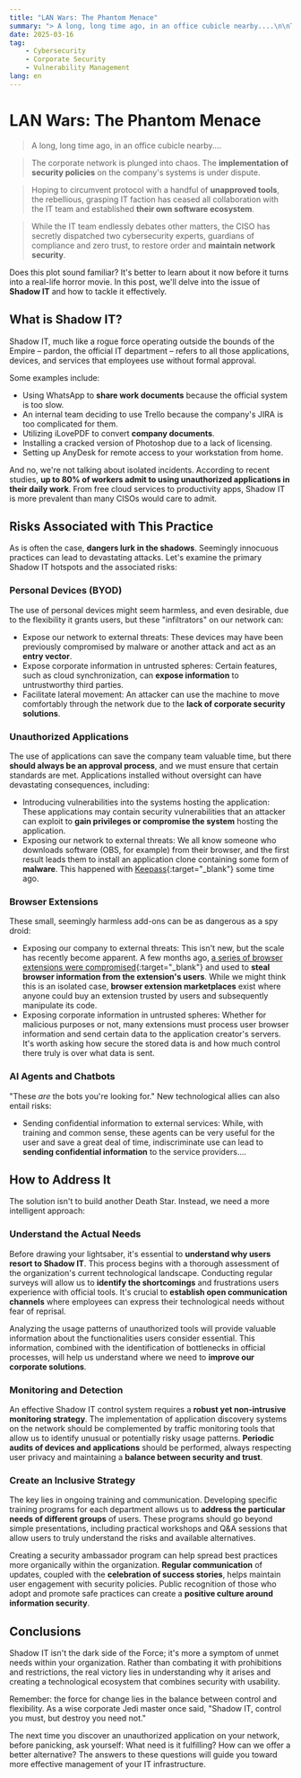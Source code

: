 ```yaml
---
title: "LAN Wars: The Phantom Menace"
summary: "> A long, long time ago, in an office cubicle nearby....\n\nThe corporate network is plunged into chaos. The **implementation of security policies** on the company's systems is under dispute.\n\nHoping to circumvent protocol with a handful of **unapproved tools**, the rebellious, grasping IT faction has ceased all collaboration with the IT team and established **their own software ecosystem**.\n\nWhile the IT team endlessly debates other matters, the CISO has secretly dispatched two cybersecurity experts, guardians of compliance and zero trust, to restore order and **maintain network security**.$Does this plot sound familiar? It's better to learn about it now before it turns into a real-life horror movie. In this post, we'll delve into the issue of **Shadow IT** and how to tackle it effectively."
date: 2025-03-16
tag:
    - Cybersecurity
    - Corporate Security
    - Vulnerability Management
lang: en
---
```


# LAN Wars: The Phantom Menace

> A long, long time ago, in an office cubicle nearby....

> The corporate network is plunged into chaos. The **implementation of security policies** on the company's systems is under dispute.

> Hoping to circumvent protocol with a handful of **unapproved tools**, the rebellious, grasping IT faction has ceased all collaboration with the IT team and established **their own software ecosystem**.

> While the IT team endlessly debates other matters, the CISO has secretly dispatched two cybersecurity experts, guardians of compliance and zero trust, to restore order and **maintain network security**.

Does this plot sound familiar? It's better to learn about it now before it turns into a real-life horror movie. In this post, we'll delve into the issue of **Shadow IT** and how to tackle it effectively.

<!-- more -->

## What is Shadow IT?

Shadow IT, much like a rogue force operating outside the bounds of the Empire – pardon, the official IT department – refers to all those applications, devices, and services that employees use without formal approval.

Some examples include:

*   Using WhatsApp to **share work documents** because the official system is too slow.
*   An internal team deciding to use Trello because the company's JIRA is too complicated for them.
*   Utilizing iLovePDF to convert **company documents**.
*   Installing a cracked version of Photoshop due to a lack of licensing.
*   Setting up AnyDesk for remote access to your workstation from home.

And no, we're not talking about isolated incidents. According to recent studies, **up to 80% of workers admit to using unauthorized applications in their daily work**. From free cloud services to productivity apps, Shadow IT is more prevalent than many CISOs would care to admit.

## Risks Associated with This Practice

As is often the case, **dangers lurk in the shadows**. Seemingly innocuous practices can lead to devastating attacks. Let's examine the primary Shadow IT hotspots and the associated risks:

### Personal Devices (BYOD)

The use of personal devices might seem harmless, and even desirable, due to the flexibility it grants users, but these "infiltrators" on our network can:

*   Expose our network to external threats: These devices may have been previously compromised by malware or another attack and act as an **entry vector**.
*   Expose corporate information in untrusted spheres: Certain features, such as cloud synchronization, can **expose information** to untrustworthy third parties.
*   Facilitate lateral movement: An attacker can use the machine to move comfortably through the network due to the **lack of corporate security solutions**.

### Unauthorized Applications

The use of applications can save the company team valuable time, but there **should always be an approval process**, and we must ensure that certain standards are met. Applications installed without oversight can have devastating consequences, including:

*   Introducing vulnerabilities into the systems hosting the application: These applications may contain security vulnerabilities that an attacker can exploit to **gain privileges or compromise the system** hosting the application.
*   Exposing our network to external threats: We all know someone who downloads software (OBS, for example) from their browser, and the first result leads them to install an application clone containing some form of **malware**. This happened with [Keepass](https://enhacke.com/blog/sitio-falso-de-keepass-difunde-malware-usando-google-ads-65328d1c10475){:target="_blank"} some time ago.

### Browser Extensions

These small, seemingly harmless add-ons can be as dangerous as a spy droid:

*   Exposing our company to external threats: This isn't new, but the scale has recently become apparent. A few months ago, [a series of browser extensions were compromised](https://www.malwarebytes.com/blog/news/2025/01/google-chrome-ai-extensions-deliver-info-stealing-malware-in-broad-attack){:target="_blank"} and used to **steal browser information from the extension's users**. While we might think this is an isolated case, **browser extension marketplaces** exist where anyone could buy an extension trusted by users and subsequently manipulate its code.
*   Exposing corporate information in untrusted spheres: Whether for malicious purposes or not, many extensions must process user browser information and send certain data to the application creator's servers. It's worth asking how secure the stored data is and how much control there truly is over what data is sent.

### AI Agents and Chatbots

"These *are* the bots you're looking for." New technological allies can also entail risks:

*   Sending confidential information to external services: While, with training and common sense, these agents can be very useful for the user and save a great deal of time, indiscriminate use can lead to **sending confidential information** to the service providers....

## How to Address It

The solution isn't to build another Death Star. Instead, we need a more intelligent approach:

### Understand the Actual Needs

Before drawing your lightsaber, it's essential to **understand why users resort to Shadow IT**. This process begins with a thorough assessment of the organization's current technological landscape. Conducting regular surveys will allow us to **identify the shortcomings** and frustrations users experience with official tools. It's crucial to **establish open communication channels** where employees can express their technological needs without fear of reprisal.

Analyzing the usage patterns of unauthorized tools will provide valuable information about the functionalities users consider essential. This information, combined with the identification of bottlenecks in official processes, will help us understand where we need to **improve our corporate solutions**.

### Monitoring and Detection

An effective Shadow IT control system requires a **robust yet non-intrusive monitoring strategy**. The implementation of application discovery systems on the network should be complemented by traffic monitoring tools that allow us to identify unusual or potentially risky usage patterns. **Periodic audits of devices and applications** should be performed, always respecting user privacy and maintaining a **balance between security and trust**.

### Create an Inclusive Strategy

The key lies in ongoing training and communication. Developing specific training programs for each department allows us to **address the particular needs of different groups** of users. These programs should go beyond simple presentations, including practical workshops and Q&A sessions that allow users to truly understand the risks and available alternatives.

Creating a security ambassador program can help spread best practices more organically within the organization. **Regular communication** of updates, coupled with the **celebration of success stories**, helps maintain user engagement with security policies. Public recognition of those who adopt and promote safe practices can create a **positive culture around information security**.

## Conclusions

Shadow IT isn't the dark side of the Force; it's more a symptom of unmet needs within your organization. Rather than combating it with prohibitions and restrictions, the real victory lies in understanding why it arises and creating a technological ecosystem that combines security with usability.

Remember: the force for change lies in the balance between control and flexibility. As a wise corporate Jedi master once said, "Shadow IT, control you must, but destroy you need not."

The next time you discover an unauthorized application on your network, before panicking, ask yourself: What need is it fulfilling? How can we offer a better alternative? The answers to these questions will guide you toward more effective management of your IT infrastructure.

